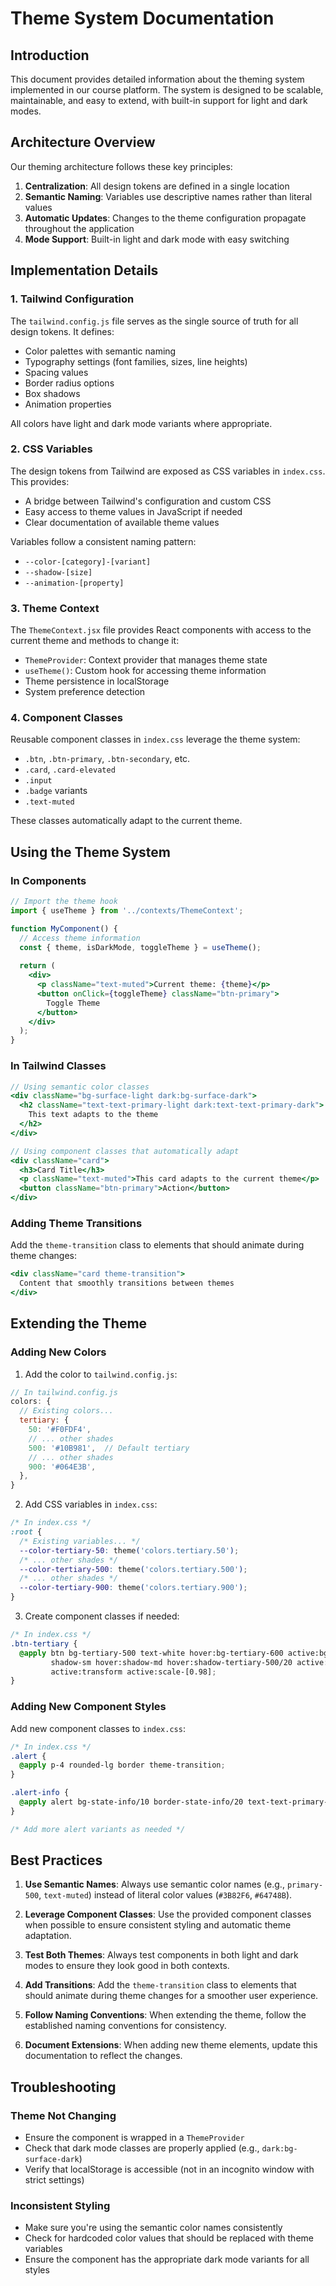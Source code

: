 # Theme System Documentation

## Introduction

This document provides detailed information about the theming system implemented in our course platform. The system is designed to be scalable, maintainable, and easy to extend, with built-in support for light and dark modes.

## Architecture Overview

Our theming architecture follows these key principles:

1. **Centralization**: All design tokens are defined in a single location
2. **Semantic Naming**: Variables use descriptive names rather than literal values
3. **Automatic Updates**: Changes to the theme configuration propagate throughout the application
4. **Mode Support**: Built-in light and dark mode with easy switching

## Implementation Details

### 1. Tailwind Configuration

The `tailwind.config.js` file serves as the single source of truth for all design tokens. It defines:

- Color palettes with semantic naming
- Typography settings (font families, sizes, line heights)
- Spacing values
- Border radius options
- Box shadows
- Animation properties

All colors have light and dark mode variants where appropriate.

### 2. CSS Variables

The design tokens from Tailwind are exposed as CSS variables in `index.css`. This provides:

- A bridge between Tailwind's configuration and custom CSS
- Easy access to theme values in JavaScript if needed
- Clear documentation of available theme values

Variables follow a consistent naming pattern:

- `--color-[category]-[variant]`
- `--shadow-[size]`
- `--animation-[property]`

### 3. Theme Context

The `ThemeContext.jsx` file provides React components with access to the current theme and methods to change it:

- `ThemeProvider`: Context provider that manages theme state
- `useTheme()`: Custom hook for accessing theme information
- Theme persistence in localStorage
- System preference detection

### 4. Component Classes

Reusable component classes in `index.css` leverage the theme system:

- `.btn`, `.btn-primary`, `.btn-secondary`, etc.
- `.card`, `.card-elevated`
- `.input`
- `.badge` variants
- `.text-muted`

These classes automatically adapt to the current theme.

## Using the Theme System

### In Components

```jsx
// Import the theme hook
import { useTheme } from '../contexts/ThemeContext';

function MyComponent() {
  // Access theme information
  const { theme, isDarkMode, toggleTheme } = useTheme();
  
  return (
    <div>
      <p className="text-muted">Current theme: {theme}</p>
      <button onClick={toggleTheme} className="btn-primary">
        Toggle Theme
      </button>
    </div>
  );
}
```

### In Tailwind Classes

```jsx
// Using semantic color classes
<div className="bg-surface-light dark:bg-surface-dark">
  <h2 className="text-text-primary-light dark:text-text-primary-dark">
    This text adapts to the theme
  </h2>
</div>

// Using component classes that automatically adapt
<div className="card">
  <h3>Card Title</h3>
  <p className="text-muted">This card adapts to the current theme</p>
  <button className="btn-primary">Action</button>
</div>
```

### Adding Theme Transitions

Add the `theme-transition` class to elements that should animate during theme changes:

```jsx
<div className="card theme-transition">
  Content that smoothly transitions between themes
</div>
```

## Extending the Theme

### Adding New Colors

1. Add the color to `tailwind.config.js`:

```js
// In tailwind.config.js
colors: {
  // Existing colors...
  tertiary: {
    50: '#F0FDF4',
    // ... other shades
    500: '#10B981',  // Default tertiary
    // ... other shades
    900: '#064E3B',
  },
}
```

2. Add CSS variables in `index.css`:

```css
/* In index.css */
:root {
  /* Existing variables... */
  --color-tertiary-50: theme('colors.tertiary.50');
  /* ... other shades */
  --color-tertiary-500: theme('colors.tertiary.500');
  /* ... other shades */
  --color-tertiary-900: theme('colors.tertiary.900');
}
```

3. Create component classes if needed:

```css
/* In index.css */
.btn-tertiary {
  @apply btn bg-tertiary-500 text-white hover:bg-tertiary-600 active:bg-tertiary-700 
         shadow-sm hover:shadow-md hover:shadow-tertiary-500/20 active:shadow-sm
         active:transform active:scale-[0.98];
}
```

### Adding New Component Styles

Add new component classes to `index.css`:

```css
/* In index.css */
.alert {
  @apply p-4 rounded-lg border theme-transition;
}

.alert-info {
  @apply alert bg-state-info/10 border-state-info/20 text-text-primary-light dark:text-text-primary-dark;
}

/* Add more alert variants as needed */
```

## Best Practices

1. **Use Semantic Names**: Always use semantic color names (e.g., `primary-500`, `text-muted`) instead of literal color values (`#3B82F6`, `#64748B`).

2. **Leverage Component Classes**: Use the provided component classes when possible to ensure consistent styling and automatic theme adaptation.

3. **Test Both Themes**: Always test components in both light and dark modes to ensure they look good in both contexts.

4. **Add Transitions**: Add the `theme-transition` class to elements that should animate during theme changes for a smoother user experience.

5. **Follow Naming Conventions**: When extending the theme, follow the established naming conventions for consistency.

6. **Document Extensions**: When adding new theme elements, update this documentation to reflect the changes.

## Troubleshooting

### Theme Not Changing

- Ensure the component is wrapped in a `ThemeProvider`
- Check that dark mode classes are properly applied (e.g., `dark:bg-surface-dark`)
- Verify that localStorage is accessible (not in an incognito window with strict settings)

### Inconsistent Styling

- Make sure you're using the semantic color names consistently
- Check for hardcoded color values that should be replaced with theme variables
- Ensure the component has the appropriate dark mode variants for all styles
